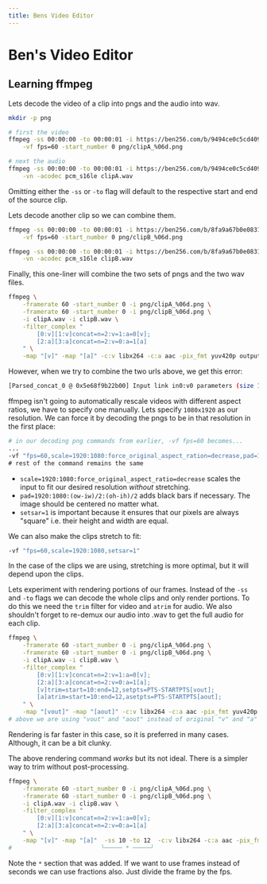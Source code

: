 ```yaml
---
title: Bens Video Editor
---
```


# Ben's Video Editor

## Learning ffmpeg

Lets decode the video of a clip into pngs and the audio into wav.

```bash
mkdir -p png

# first the video
ffmpeg -ss 00:00:00 -to 00:00:01 -i https://ben256.com/b/9494ce0c5cd4099458f7dfa4d6e205d1492dd00e08b05d00812ab3c650f1bb8a/reddit_video_017.mp4 \
    -vf fps=60 -start_number 0 png/clipA_%06d.png

# next the audio
ffmpeg -ss 00:00:00 -to 00:00:01 -i https://ben256.com/b/9494ce0c5cd4099458f7dfa4d6e205d1492dd00e08b05d00812ab3c650f1bb8a/reddit_video_017.mp4 \
    -vn -acodec pcm_s16le clipA.wav
```

Omitting either the ``-ss`` or ``-to`` flag will default to the respective start and end of the source clip.

Lets decode another clip so we can combine them.

```bash
ffmpeg -ss 00:00:00 -to 00:00:01 -i https://ben256.com/b/8fa9a67b0e08318e749a74378300a630f8dfb4a716e382d04ba6e39554c5c079/reddit_video_031.mp4 \
    -vf fps=60 -start_number 0 png/clipB_%06d.png

ffmpeg -ss 00:00:00 -to 00:00:01 -i https://ben256.com/b/8fa9a67b0e08318e749a74378300a630f8dfb4a716e382d04ba6e39554c5c079/reddit_video_031.mp4 \
    -vn -acodec pcm_s16le clipB.wav
```

Finally, this one-liner will combine the two sets of pngs and the two wav files.

```bash
ffmpeg \
    -framerate 60 -start_number 0 -i png/clipA_%06d.png \
    -framerate 60 -start_number 0 -i png/clipB_%06d.png \
    -i clipA.wav -i clipB.wav \
    -filter_complex "
        [0:v][1:v]concat=n=2:v=1:a=0[v];
        [2:a][3:a]concat=n=2:v=0:a=1[a]
    " \
    -map "[v]" -map "[a]" -c:v libx264 -c:a aac -pix_fmt yuv420p output.mp4
```

However, when we try to combine the two urls above, we get this error:

```bash
[Parsed_concat_0 @ 0x5e68f9b22b00] Input link in0:v0 parameters (size 1274x720, SAR 1912:1911) do not match the corresponding output link in0:v0 parameters (1280x666, SAR 3713:3716)
```

ffmpeg isn't going to automatically rescale videos with different aspect ratios, we have to specify one manually. Lets specify ``1080x1920`` as our resolution. We can force it by decoding the pngs to be in that resolution in the first place:

```bash
# in our decoding png commands from earlier, -vf fps=60 becomes...
...
-vf "fps=60,scale=1920:1080:force_original_aspect_ration=decrease,pad=1920:1080:(ow-iw)/2:(oh-ih)/2,setsar=1" \
# rest of the command remains the same
```

- ``scale=1920:1080:force_original_aspect_ratio=decrease`` scales the input to fit our desired resolution *without* stretching.
- ``pad=1920:1080:(ow-iw)/2:(oh-ih)/2`` adds black bars if necessary. The image should be centered no matter what.
- ``setsar=1`` is important because it ensures that our pixels are always "square" i.e. their height and width are equal.

We can also make the clips stretch to fit:

```bash
-vf "fps=60,scale=1920:1080,setsar=1"
```

In the case of the clips we are using, stretching is more optimal, but it will depend upon the clips.

Lets experiment with rendering portions of our frames. Instead of the ``-ss`` and ``-to`` flags we can decode the whole clips and only render portions. To do this we need the ``trim`` filter for video and ``atrim`` for audio. We also shouldn't forget to re-demux our audio into .wav to get the full audio for each clip.

```bash
ffmpeg \
    -framerate 60 -start_number 0 -i png/clipA_%06d.png \
    -framerate 60 -start_number 0 -i png/clipB_%06d.png \
    -i clipA.wav -i clipB.wav \
    -filter_complex "
        [0:v][1:v]concat=n=2:v=1:a=0[v];
        [2:a][3:a]concat=n=2:v=0:a=1[a];
        [v]trim=start=10:end=12,setpts=PTS-STARTPTS[vout];
        [a]atrim=start=10:end=12,asetpts=PTS-STARTPTS[aout];
    " \
    -map "[vout]" -map "[aout]" -c:v libx264 -c:a aac -pix_fmt yuv420p output.mp4
# above we are using "vout" and "aout" instead of original "v" and "a"
```

Rendering is far faster in this case, so it is preferred in many cases. Although, it can be a bit clunky.

The above rendering command *works* but its not ideal. There is a simpler way to trim without post-processing.

```bash
ffmpeg \
    -framerate 60 -start_number 0 -i png/clipA_%06d.png \
    -framerate 60 -start_number 0 -i png/clipB_%06d.png \
    -i clipA.wav -i clipB.wav \
    -filter_complex "
        [0:v][1:v]concat=n=2:v=1:a=0[v];
        [2:a][3:a]concat=n=2:v=0:a=1[a]
    " \
    -map "[v]" -map "[a]"  -ss 10 -to 12  -c:v libx264 -c:a aac -pix_fmt yuv420p output.mp4
#                         ╰───── * ─────╯
```

Note the ``*`` section that was added. If we want to use frames instead of seconds we can use fractions also. Just divide the frame by the fps.
